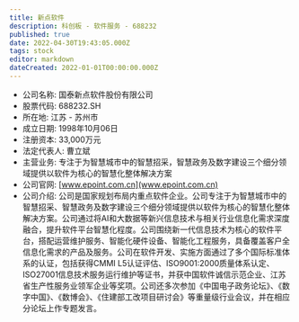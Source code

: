 ```yaml
---
title: 新点软件
description: 科创板 - 软件服务 - 688232
published: true
date: 2022-04-30T19:43:05.000Z
tags: stock
editor: markdown
dateCreated: 2022-01-01T00:00:00.000Z
---
```


- 公司名称: 国泰新点软件股份有限公司
- 股票代码: 688232.SH
- 所在地: 江苏 - 苏州市
- 成立日期: 1998年10月06日
- 注册资本: 33,000万元
- 法定代表人: 曹立斌
- 主营业务: 专注于为智慧城市中的智慧招采，智慧政务及数字建设三个细分领域提供以软件为核心的智慧化整体解决方案
- 公司官网: [www.epoint.com.cn](www.epoint.com.cn)
- 公司介绍: 公司是国家规划布局内重点软件企业。公司专注于为智慧城市中的智慧招采、智慧政务及数字建设三个细分领域提供以软件为核心的智慧化整体解决方案。公司通过将AI和大数据等新兴信息技术与相关行业信息化需求深度融合，提升软件平台智慧化程度。公司围绕新一代信息技术为核心的软件平台，搭配运营维护服务、智能化硬件设备、智能化工程服务，具备覆盖客户全信息化需求的产品及服务。公司在软件开发、实施方面通过了多个国际标准体系的认证，包括获得CMMI L5认证评估、ISO9001:2000质量体系认定、ISO27001信息技术服务运行维护等证书，并获中国软件诚信示范企业、江苏省生产性服务业领军企业等奖项。公司还多次参加《中国电子政务论坛》、《数字中国》、《数博会》、《住建部工改项目研讨会》等重量级行业会议，并在相应分论坛上作专题发言。


